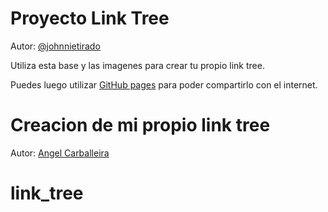 # Proyecto Link Tree

Autor: [@johnnietirado](https://github.com/johnnietirado)

Utiliza esta base y las imagenes para crear tu propio link tree.

Puedes luego utilizar [GitHub pages](https://pages.github.com/) para poder compartirlo con el internet.

# Creacion de mi propio link tree

Autor: [Angel Carballeira](https://github.com/angelcarballeira)
# link_tree
